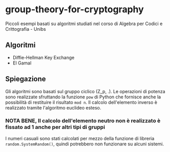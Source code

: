# group-theory-for-cryptography

Piccoli esempi basati su algoritmi studiati nel corso di Algebra per Codici e Crittografia - Unibs

## Algoritmi

- Diffie-Hellman Key Exchange
- El Gamal

## Spiegazione

Gli algoritmi sono basati sul gruppo ciclico (Z_p, .).
Le operazioni di potenza sono realizzate sfruttando la funzione ```pow``` di Python che fornisce anche la possibilità di restituire il risultato ```mod n```.
Il calcolo dell'elemento inverso è realizzato tramite l'algoritmo euclideo esteso.

### NOTA BENE, Il calcolo dell'elemento neutro non è realizzato è fissato ad 1 anche per altri tipi di gruppi

I numeri casuali sono stati calcolati per mezzo della funzione di libreria ```random.SystemRandom()```, quindi potrebbero non funzionare su alcuni sistemi.
